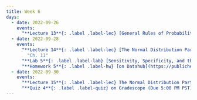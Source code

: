 ```yaml
---
title: Week 6
days:
  - date: 2022-09-26
    events:
      "**Lecture 13**{: .label .label-lec} [General Rules of Probability cont.](https://ph142-ucb.github.io/fa22/src/lec/013_moreProbSlides.pdf)":
  - date: 2022-09-28
    events:
      "**Lecture 14**{: .label .label-lec} [The Normal Distribution Part I](https://ph142-ucb.github.io/fa22/src/lec/014_Normal-distn.pdf)": 
        "Ch. 11"
      "**Lab 5**{: .label .label-lab} [Sensitivity, Specificity, and the Normal Distribution](https://publichealth.datahub.berkeley.edu/hub/user-redirect/git-pull?repo=https%3A%2F%2Fgithub.com%2Fph142-ucb%2Fph142-fa22&urlpath=rstudio%2F&branch=main) (Due September 30)":
      "**Homework 5**{: .label .label-hw} [on Datahub](https://publichealth.datahub.berkeley.edu/hub/user-redirect/git-pull?repo=https%3A%2F%2Fgithub.com%2Fph142-ucb%2Fph142-fa22&urlpath=rstudio%2F&branch=main)":
  - date: 2022-09-30
    events:
      "**Lecture 15**{: .label .label-lec} The Normal Distribution Part II":
      "**Quiz 4**{: .label .label-quiz} on Gradescope (Due 5:00 PM PST)":
---
```

